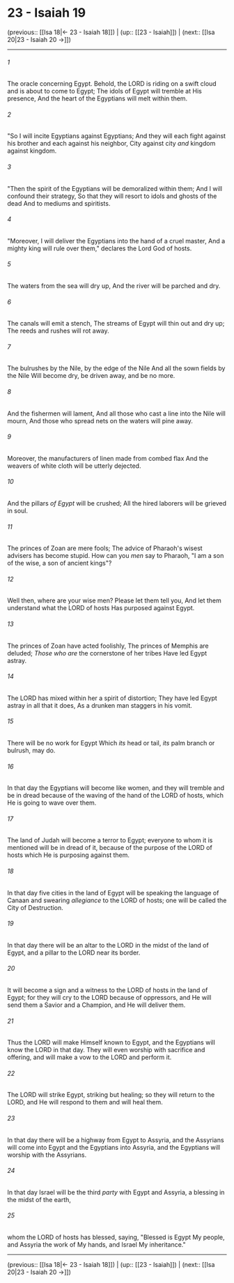 # 23 - Isaiah 19

(previous:: [[Isa 18|← 23 - Isaiah 18]]) | (up:: [[23 - Isaiah]]) | (next:: [[Isa 20|23 - Isaiah 20 →]])

***


###### 1 
The oracle concerning Egypt. Behold, the LORD is riding on a swift cloud and is about to come to Egypt; The idols of Egypt will tremble at His presence, And the heart of the Egyptians will melt within them. 

###### 2 
"So I will incite Egyptians against Egyptians; And they will each fight against his brother and each against his neighbor, City against city _and_ kingdom against kingdom. 

###### 3 
"Then the spirit of the Egyptians will be demoralized within them; And I will confound their strategy, So that they will resort to idols and ghosts of the dead And to mediums and spiritists. 

###### 4 
"Moreover, I will deliver the Egyptians into the hand of a cruel master, And a mighty king will rule over them," declares the Lord God of hosts. 

###### 5 
The waters from the sea will dry up, And the river will be parched and dry. 

###### 6 
The canals will emit a stench, The streams of Egypt will thin out and dry up; The reeds and rushes will rot away. 

###### 7 
The bulrushes by the Nile, by the edge of the Nile And all the sown fields by the Nile Will become dry, be driven away, and be no more. 

###### 8 
And the fishermen will lament, And all those who cast a line into the Nile will mourn, And those who spread nets on the waters will pine away. 

###### 9 
Moreover, the manufacturers of linen made from combed flax And the weavers of white cloth will be utterly dejected. 

###### 10 
And the pillars _of Egypt_ will be crushed; All the hired laborers will be grieved in soul. 

###### 11 
The princes of Zoan are mere fools; The advice of Pharaoh's wisest advisers has become stupid. How can you _men_ say to Pharaoh, "I am a son of the wise, a son of ancient kings"? 

###### 12 
Well then, where are your wise men? Please let them tell you, And let them understand what the LORD of hosts Has purposed against Egypt. 

###### 13 
The princes of Zoan have acted foolishly, The princes of Memphis are deluded; _Those who are_ the cornerstone of her tribes Have led Egypt astray. 

###### 14 
The LORD has mixed within her a spirit of distortion; They have led Egypt astray in all that it does, As a drunken man staggers in his vomit. 

###### 15 
There will be no work for Egypt Which _its_ head or tail, _its_ palm branch or bulrush, may do. 

###### 16 
In that day the Egyptians will become like women, and they will tremble and be in dread because of the waving of the hand of the LORD of hosts, which He is going to wave over them. 

###### 17 
The land of Judah will become a terror to Egypt; everyone to whom it is mentioned will be in dread of it, because of the purpose of the LORD of hosts which He is purposing against them. 

###### 18 
In that day five cities in the land of Egypt will be speaking the language of Canaan and swearing _allegiance_ to the LORD of hosts; one will be called the City of Destruction. 

###### 19 
In that day there will be an altar to the LORD in the midst of the land of Egypt, and a pillar to the LORD near its border. 

###### 20 
It will become a sign and a witness to the LORD of hosts in the land of Egypt; for they will cry to the LORD because of oppressors, and He will send them a Savior and a Champion, and He will deliver them. 

###### 21 
Thus the LORD will make Himself known to Egypt, and the Egyptians will know the LORD in that day. They will even worship with sacrifice and offering, and will make a vow to the LORD and perform it. 

###### 22 
The LORD will strike Egypt, striking but healing; so they will return to the LORD, and He will respond to them and will heal them. 

###### 23 
In that day there will be a highway from Egypt to Assyria, and the Assyrians will come into Egypt and the Egyptians into Assyria, and the Egyptians will worship with the Assyrians. 

###### 24 
In that day Israel will be the third _party_ with Egypt and Assyria, a blessing in the midst of the earth, 

###### 25 
whom the LORD of hosts has blessed, saying, "Blessed is Egypt My people, and Assyria the work of My hands, and Israel My inheritance."

***

(previous:: [[Isa 18|← 23 - Isaiah 18]]) | (up:: [[23 - Isaiah]]) | (next:: [[Isa 20|23 - Isaiah 20 →]])
